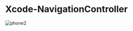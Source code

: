 # Xcode-NavigationController
![phone2](https://user-images.githubusercontent.com/69213274/102178161-ce5aca00-3e59-11eb-9bcb-6acd28a09945.gif)

